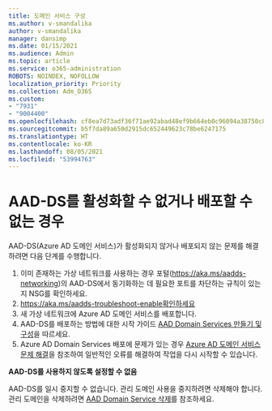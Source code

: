 ```yaml
---
title: 도메인 서비스 구성
ms.author: v-smandalika
author: v-smandalika
manager: dansimp
ms.date: 01/15/2021
ms.audience: Admin
ms.topic: article
ms.service: o365-administration
ROBOTS: NOINDEX, NOFOLLOW
localization_priority: Priority
ms.collection: Adm_O365
ms.custom:
- "7931"
- "9004400"
ms.openlocfilehash: cf8ea7d73adf36f71ae92abad48ef9b664eb0c96094a38750c86cf42958b5323
ms.sourcegitcommit: b5f7da89a650d2915dc652449623c78be6247175
ms.translationtype: HT
ms.contentlocale: ko-KR
ms.lasthandoff: 08/05/2021
ms.locfileid: "53994763"
---
```

# <a name="unable-to-enable-aad-ds-or-deployment-is-failing"></a>AAD-DS를 활성화할 수 없거나 배포할 수 없는 경우

AAD-DS(Azure AD 도메인 서비스)가 활성화되지 않거나 배포되지 않는 문제를 해결하려면 다음 단계를 수행합니다.

1. 이미 존재하는 가상 네트워크를 사용하는 경우 포털(https://aka.ms/aadds-networking)의 AAD-DS에서 동기화하는 데 필요한 포트를 차단하는 규칙이 있는지 NSG를 확인하세요.
2. https://aka.ms/aadds-troubleshoot-enable확인하세요
3. 새 가상 네트워크에 Azure AD 도메인 서비스를 배포합니다.
4. AAD-DS를 배포하는 방법에 대한 시작 가이드 [AAD Domain Services 만들기 및 구성](https://docs.microsoft.com/azure/active-directory-domain-services/tutorial-create-instance)을 따르세요.
5. Azure AD Domain Services 배포에 문제가 있는 경우 [Azure AD 도메인 서비스 문제 해결](https://docs.microsoft.com/azure/active-directory-domain-services/troubleshoot)을 참조하여 일반적인 오류를 해결하여 작업을 다시 시작할 수 있습니다. 

**AAD-DS를 사용하지 않도록 설정할 수 없음**

AAD-DS를 일시 중지할 수 없습니다. 관리 도메인 사용을 중지하려면 삭제해야 합니다.
관리 도메인을 삭제하려면 [AAD Domain Service 삭제](https://docs.microsoft.com/azure/active-directory-domain-services/delete-aadds)를 참조하세요.




